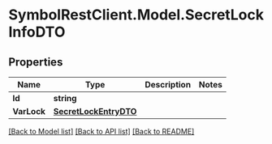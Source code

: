 # SymbolRestClient.Model.SecretLockInfoDTO

## Properties

Name | Type | Description | Notes
------------ | ------------- | ------------- | -------------
**Id** | **string** |  | 
**VarLock** | [**SecretLockEntryDTO**](SecretLockEntryDTO.md) |  | 

[[Back to Model list]](../README.md#documentation-for-models) [[Back to API list]](../README.md#documentation-for-api-endpoints) [[Back to README]](../README.md)


